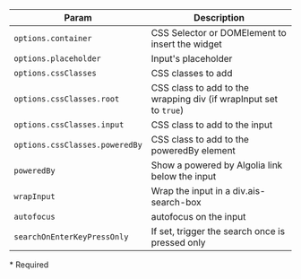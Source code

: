 | Param | Description |
| --- | --- |
|  <span class='attr-required'>`options.container`</span> | CSS Selector or DOMElement to insert the widget |
|  <span class='attr-optional'>`options.placeholder`</span> | Input's placeholder |
|  <span class='attr-optional'>`options.cssClasses`</span> | CSS classes to add |
|  <span class='attr-optional'>`options.cssClasses.root`</span> | CSS class to add to the wrapping div (if wrapInput set to `true`) |
|  <span class='attr-optional'>`options.cssClasses.input`</span> | CSS class to add to the input |
|  <span class='attr-optional'>`options.cssClasses.poweredBy`</span> | CSS class to add to the poweredBy element |
|  <span class='attr-optional'>`poweredBy`</span> | Show a powered by Algolia link below the input |
|  <span class='attr-optional'>`wrapInput`</span> | Wrap the input in a div.ais-search-box |
|  <span class='attr-optional'>`autofocus`</span> | autofocus on the input |
|  <span class='attr-optional'>`searchOnEnterKeyPressOnly`</span> | If set, trigger the search once <Enter> is pressed only |

<p class="attr-legend">* <span>Required</span></p>
